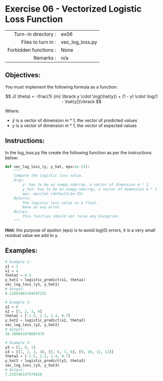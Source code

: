 # Exercise 06 - Vectorized Logistic Loss Function

|                         |                         |
| -----------------------:| ----------------------- |
|   Turn-in directory :   |  ex06                   |
|   Files to turn in :    |  vec_log_loss.py        |
|   Forbidden functions : |  None                   |
|   Remarks :             |  n/a                    |

## Objectives:
You must implement the following formula as a function:  

$$
J( \theta) = -\frac{1} {m} \lbrack y \cdot \log(\hat{y}) + (1 - y) \cdot \log(1 - \hat{y})\rbrack
$$

Where:
- $\hat{y}$ is a vector of dimension $m * 1$, the vector of predicted values
- $y$ is a vector of dimension $m * 1$, the vector of expected values


## Instructions:
In the log_loss.py file create the following function as per the instructions below: 
```python
def vec_log_loss_(y, y_hat, eps=1e-15):
    """
    Compute the logistic loss value.
    Args:
        y: has to be an numpy.ndarray, a vector of dimension m * 1.
        y_hat: has to be an numpy.ndarray, a vector of dimension m * 1.
        eps: epsilon (default=1e-15)
    Returns:
        The logistic loss value as a float.
        None on any error.
    Raises:
        This function should not raise any Exception.
    """
```

**Hint:** the purpose of epsilon (eps) is to avoid log(0) errors, it is a very small residual value we add to y.

## Examples:
```python
# Example 1:
y1 = 1
x1 = 4
theta1 = 0.5
y_hat1 = logistic_predict(x1, theta1)
vec_log_loss_(y1, y_hat1)
# Output:
0.12692801104297152

# Example 2:
y2 = 0
x2 = [1, 2, 3, 4]
theta2 = [-1.5, 2.3, 1.4, 0.7]
y_hat2 = logistic_predict(x2, theta2)
vec_log_loss_(y2, y_hat2)
# Output:
10.100041078687479

# Example 3:
y3 = [1, 0, 1]
x3 = [[1, 2, 3, 4], [5, 6, 7, 8], [9, 10, 11, 12]]
theta3 = [-1.5, 2.3, 1.4, 0.7]
y_hat3 = logistic_predict(y3, theta3)
vec_log_loss_(y3, y_hat3)
# Output:
7.233346147374828
```